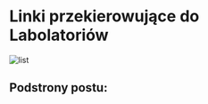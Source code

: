 # Linki przekierowujące do Labolatoriów 

![list](/Lab10/SCR//Scr/1.PNG "Start")

## Podstrony postu:


